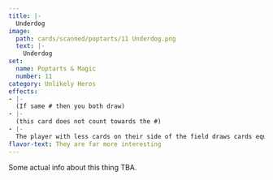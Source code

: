 ```yaml
---
title: |-
  Underdog
image: 
  path: cards/scanned/poptarts/11 Underdog.png
  text: |-
    Underdog
set:
  name: Poptarts & Magic
  number: 11
category: Unlikely Heros
effects: 
- |-
  (If same # then you both draw)
- |-
  (this card does not count towards the #)
- |-
  The player with less cards on their side of the field draws cards equal to the number of cards on the opponents field
flavor-text: They are far more interesting
---
```

Some actual info about this thing TBA.
